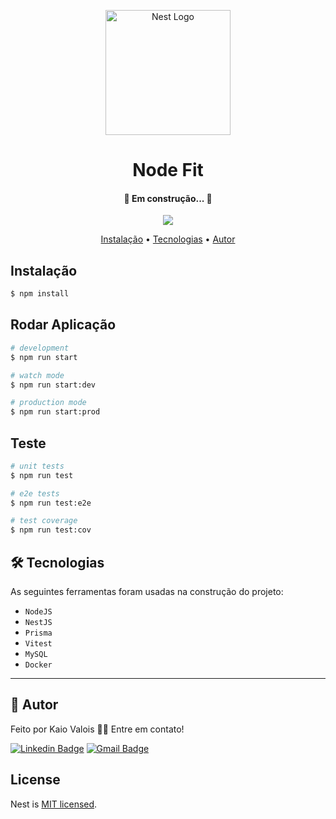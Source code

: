 <p align="center">
  <a href="http://nestjs.com/" target="blank"><img src="https://nestjs.com/img/logo-small.svg" width="200" alt="Nest Logo" /></a>
</p>

<h1 align="center">Node Fit</h1>
<h4 align="center"> 🚧 Em construção... 🚧</h4>
<p align="center"></p>
<p align="center">
  <img src="https://img.shields.io/badge/STATUS-EM%20DESENVOLVIMENTO-green?style=for-the-badge">
</p>

<p align="center">
 <a href="#instalação">Instalação</a> • 
 <a href="#-tecnologias">Tecnologias</a> • 
 <a href="#-autor">Autor</a>
</p>

## Instalação

```bash
$ npm install
```

## Rodar Aplicação

```bash
# development
$ npm run start

# watch mode
$ npm run start:dev

# production mode
$ npm run start:prod
```

## Teste

```bash
# unit tests
$ npm run test

# e2e tests
$ npm run test:e2e

# test coverage
$ npm run test:cov
```


## 🛠 Tecnologias

As seguintes ferramentas foram usadas na construção do projeto:

- ``NodeJS``
- ``NestJS``
- ``Prisma``
- ``Vitest``
- ``MySQL``
- ``Docker``

---

## 👦 Autor

Feito por Kaio Valois 👋🏽 Entre em contato!

[![Linkedin Badge](https://img.shields.io/badge/-Kaio-blue?style=flat-square&logo=Linkedin&logoColor=white&link=https://www.linkedin.com/in/kaiovalois/)](https://www.linkedin.com/in/kaiovalois/) 
[![Gmail Badge](https://img.shields.io/badge/-kaio.viniciuspv@gmail.com-c14438?style=flat-square&logo=Gmail&logoColor=white&link=mailto:kaio.viniciuspv@gmail.com)](mailto:kaio.viniciuspv@gmail.com)

## License

Nest is [MIT licensed](LICENSE).
